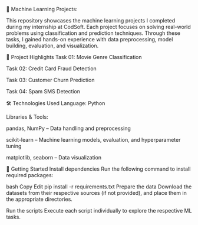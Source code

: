 🧠 Machine Learning Projects:

This repository showcases the machine learning projects I completed during my internship at CodSoft. Each project focuses on solving real-world problems using classification and prediction techniques. Through these tasks, I gained hands-on experience with data preprocessing, model building, evaluation, and visualization.

📌 Project Highlights
Task 01: Movie Genre Classification

Task 02: Credit Card Fraud Detection

Task 03: Customer Churn Prediction

Task 04: Spam SMS Detection

🛠️ Technologies Used
Language: Python

Libraries & Tools:

pandas, NumPy – Data handling and preprocessing

scikit-learn – Machine learning models, evaluation, and hyperparameter tuning

matplotlib, seaborn – Data visualization

🚀 Getting Started
Install dependencies
Run the following command to install required packages:

bash
Copy
Edit
pip install -r requirements.txt
Prepare the data
Download the datasets from their respective sources (if not provided), and place them in the appropriate directories.

Run the scripts
Execute each script individually to explore the respective ML tasks.


